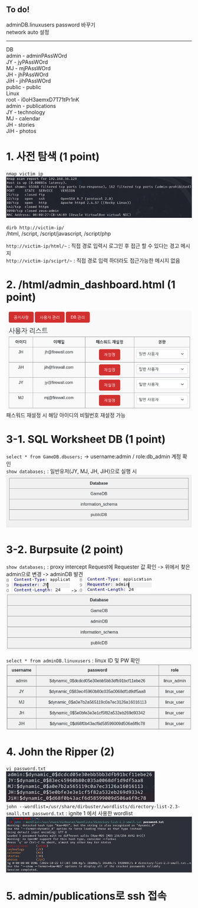 ## To do!  
adminDB.linuxusers password 바꾸기  
network auto 설정  
  
---  
DB  
	admin - adminPAssWOrd  
	JY - jyPAssWOrd  
	MJ - mjPAssWOrd  
	JH - jhPAssWOrd  
	JiH - jihPAssWOrd  
	public - public  
Linux  
	root - i0oH3aemxD7T71tPr1nK  
	admin - publications  
	JY - technology  
	MJ - calendar  
	JH - stories  
	JiH - photos  
  
# 1. 사전 탐색 (1 point)  
`nmap victim ip`  
![](Pasted%20image%2020241022163146.png)  
  
`dirb http://victim-ip/`  
	/html, /script, /script/javascript, /script/php  
  
`http://victim-ip/html/~` : 직접 경로 입력시 로그인 후 접근 할 수 있다는 경고 메시지  
`http://victim-ip/sciprt/~` : 직접 경로 입력 하더라도 접근가능한 메시지 없음  
  
# 2. /html/admin_dashboard.html (1 point)  
![Pasted%20image%2020241022164128.png](Pasted%20image%2020241022164128.png)  
패스워드 재설정 시 해당 아이디의 비밀번호 재설정 가능  
  
# 3-1. SQL Worksheet DB (1 point)  
`select * from GameDB.dbusers;` -> username:admin / role:db_admin 계정 확인  
`show databases;` : 일반유저(JY, MJ, JH, JiH)으로 실행 시  
![Pasted%20image%2020241022165007.png](Pasted%20image%2020241022165007.png)  
  
# 3-2. Burpsuite (2 point)  
`show databases;` : proxy intercept Request에 Requester 값 확인 -> 위에서 찾은 admin으로 변경 -> adminDB 발견  
	![](Pasted%20image%2020241022165509.png) -> ![](Pasted%20image%2020241022165522.png)  
![](Pasted%20image%2020241022165535.png)  
  
`select * from adminDB.linuxusers` : linux ID 및 PW 확인  
![Pasted%20image%2020241022171919.png](Pasted%20image%2020241022171919.png)  
  
# 4. John the Ripper (2)  
`vi password.txt`  
![Pasted%20image%2020241022173258.png](Pasted%20image%2020241022173258.png)  
`john --wordlist=/usr/share/dirbuster/wordlists/directory-list-2.3-small.txt password.txt` : ignite 1 에서 사용한 wordlist  
![Pasted%20image%2020241022173053.png](Pasted%20image%2020241022173053.png)  
  
# 5. admin/publications로 ssh 접속